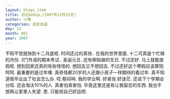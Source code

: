 ```yaml
---
layout: blogs_item
title: 日记&nbsp;[2007年12月15日]
author: 小傅
categories: 自言自语
day: 15
month: DEC
year: 2007
---
```




不知不觉就快到十二月底呢.
时间还过的真快..
在我的世界里面.
十二可真是个忙碌的月份.
3门外语的期末考试..
圣诞元旦..还有柳姑娘的生日.
不过还好.
马上就能放假呢.
想到回家还真的有些怪怪的.
想回去又不想回去.
不过还好这个寒假应该算短.
呵呵.
最重要的是过年噢.
真奇怪都20岁的人还跟小孩子一样期待的着过年.
真不知道我毕业出了社会怎么办.
哎.郁闷呐.
我的学业啊.
好紧张.好迷茫.
还说下个学期会分班.
还会淘汰10%的人.
真害怕真害怕.
毕竟这里还是有让我留恋的东西.
我也不想再让家里人失望.
恩.
只能祝自己好运吧.



